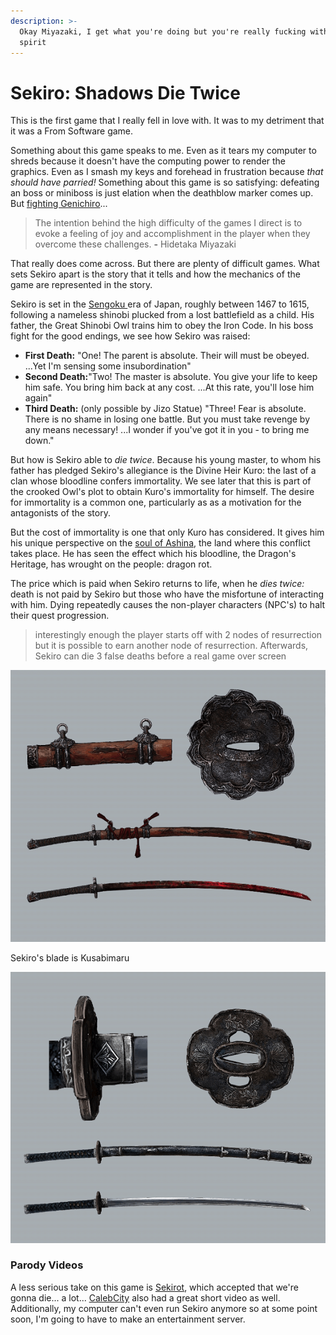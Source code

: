 ```yaml
---
description: >-
  Okay Miyazaki, I get what you're doing but you're really fucking with my
  spirit
---
```


# Sekiro: Shadows Die Twice

This is the first game that I really fell in love with. It was to my detriment that it was a From Software game.&#x20;

Something about this game speaks to me. Even as it tears my computer to shreds because it doesn't have the computing power to render the graphics. Even as I smash my keys and forehead in frustration because _that should have parried!_ Something about this game is so satisfying: defeating an boss or miniboss is just elation when the deathblow marker comes up. But [fighting Genichiro](https://www.youtube.com/watch?v=E\_depF8c2B8)... &#x20;

> The intention behind the high difficulty of the games I direct is to evoke a feeling of joy and accomplishment in the player when they overcome these challenges. **-** Hidetaka Miyazaki

That really does come across. But there are plenty of difficult games. What sets Sekiro apart is the story that it tells and how the mechanics of the game are represented in the story.&#x20;

Sekiro is set in the [Sengoku ](https://en.wikipedia.org/wiki/Sengoku\_period)era of Japan, roughly between 1467 to 1615, following a nameless shinobi plucked from a lost battlefield as a child. His father, the Great Shinobi Owl trains him to obey the Iron Code. In his boss fight for the good endings, we see how Sekiro was raised:&#x20;

* **First Death:** "One! The parent is absolute. Their will must be obeyed. ...Yet I'm sensing some insubordination"&#x20;
* **Second Death:**"Two! The master is absolute. You give your life to keep him safe. You bring him back at any cost. ...At this rate, you'll lose him again"&#x20;
* **Third Death:** (only possible by Jizo Statue) "Three! Fear is absolute. There is no shame in losing one battle. But you must take revenge by any means necessary! ...I wonder if you've got it in you - to bring me down."

But how is Sekiro able to _die twice_. Because his young master, to whom his father has pledged Sekiro's allegiance is the Divine Heir Kuro: the last of a clan whose bloodline confers immortality. We see later that this is part of the crooked Owl's plot to obtain Kuro's immortality for himself. The desire for immortality is a common one, particularly as as a motivation for the antagonists of the story.&#x20;

But the cost of immortality is one that only Kuro has considered. It gives him his unique perspective on the [soul of Ashina](https://www.youtube.com/watch?v=IWgL-eozo7U), the land where this conflict takes place. He has seen the effect which his bloodline, the Dragon's Heritage, has wrought on the people: dragon rot.&#x20;

The price which is paid when Sekiro returns to life, when he _dies twice:_ death is not paid by Sekiro but those who have the misfortune of interacting with him. Dying repeatedly causes the non-player characters (NPC's) to halt their quest progression.&#x20;

> interestingly enough the player starts off with 2 nodes of resurrection but it is possible to earn another node of resurrection. Afterwards, Sekiro can die 3 false deaths before a real game over screen&#x20;

&#x20;

![The first, red, Mortal Blade: a bloodstained fushigiri able to slay undying.](../../.gitbook/assets/weapon+mortal+blade-min.png)

Sekiro's blade is Kusabimaru

![Sekiro's first blade, Kusabimaru ](../../.gitbook/assets/weapon+kusabimaru-min.png)

### Parody Videos&#x20;

A less serious take on this game is [Sekirot](https://www.youtube.com/watch?v=31V6ifW3tNk), which accepted that we're gonna die... a lot... [CalebCity](https://www.youtube.com/watch?v=X8TfzFTM5Ys) also had a great short video as well. Additionally, my computer can't even run Sekiro anymore so at some point soon, I'm going to have to make an entertainment server.&#x20;





